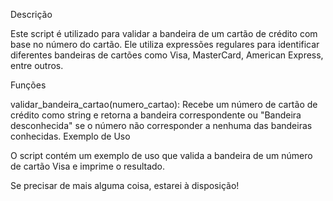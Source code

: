Descrição

Este script é utilizado para validar a bandeira de um cartão de crédito com base no número do cartão. Ele utiliza expressões regulares para identificar diferentes bandeiras de cartões como Visa, MasterCard, American Express, entre outros.

Funções

validar_bandeira_cartao(numero_cartao): Recebe um número de cartão de crédito como string e retorna a bandeira correspondente ou "Bandeira desconhecida" se o número não corresponder a nenhuma das bandeiras conhecidas.
Exemplo de Uso

O script contém um exemplo de uso que valida a bandeira de um número de cartão Visa e imprime o resultado.

Se precisar de mais alguma coisa, estarei à disposição!
